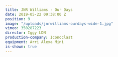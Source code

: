 ```yaml
---
title: JNR Williams - Our Days
date: 2019-05-22 09:38:00 Z
position: 9
image: "/uploads/jnrwilliams-ourdays-wide-1.jpg"
vimeo: 350287223
director: Iggy LDN
production-company: Iconoclast
equipment: Arri Alexa Mini
is-shown: true
---
```


